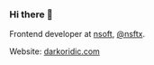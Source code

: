 ### Hi there 👋

Frontend developer at [nsoft](https://nsoft.com), [@nsftx](https://github.com/nsftx).

Website: [darkoridic.com](http://darkoridic.com/)
